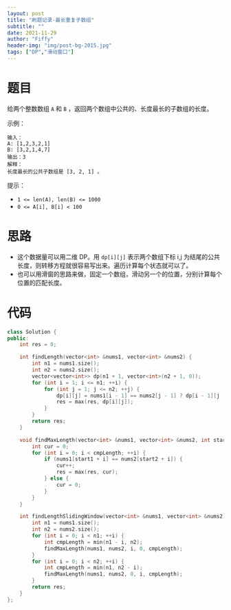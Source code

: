 ```yaml
---
layout: post
title: "刷题记录-最长重复子数组"
subtitle: ""
date: 2021-11-29
author: "Fiffy"
header-img: "img/post-bg-2015.jpg"
tags: ["DP","滑动窗口"]
---
```


# 题目

给两个整数数组 `A` 和 `B` ，返回两个数组中公共的、长度最长的子数组的长度。

 

示例：

```
输入：
A: [1,2,3,2,1]
B: [3,2,1,4,7]
输出：3
解释：
长度最长的公共子数组是 [3, 2, 1] 。
```


提示：

- `1 <= len(A), len(B) <= 1000`
- `0 <= A[i], B[i] < 100`

# 思路

- 这个数据量可以用二维 DP。用 `dp[i][j]` 表示两个数组下标 i,j 为结尾的公共长度，则转移方程就很容易写出来。遍历计算每个状态就可以了。
- 也可以用滑窗的思路来做，固定一个数组，滑动另一个的位置，分别计算每个位置的匹配长度。

# 代码

```c++
class Solution {
public:
    int res = 0;

    int findLength(vector<int> &nums1, vector<int> &nums2) {
        int n1 = nums1.size();
        int n2 = nums2.size();
        vector<vector<int>> dp(n1 + 1, vector<int>(n2 + 1, 0));
        for (int i = 1; i <= n1; ++i) {
            for (int j = 1; j <= n2; ++j) {
                dp[i][j] = nums1[i - 1] == nums2[j - 1] ? dp[i - 1][j - 1] + 1 : 0;
                res = max(res, dp[i][j]);
            }
        }
        return res;
    }

    void findMaxLength(vector<int> &nums1, vector<int> &nums2, int start1, int start2, int cmpLength) {
        int cur = 0;
        for (int i = 0; i < cmpLength; ++i) {
            if (nums1[start1 + i] == nums2[start2 + i]) {
                cur++;
                res = max(res, cur);
            } else {
                cur = 0;
            }
        }
    }

    int findLengthSlidingWindow(vector<int> &nums1, vector<int> &nums2) {
        int n1 = nums1.size();
        int n2 = nums2.size();
        for (int i = 0; i < n1; ++i) {
            int cmpLength = min(n1 - i, n2);
            findMaxLength(nums1, nums2, i, 0, cmpLength);
        }
        for (int i = 0; i < n2; ++i) {
            int cmpLength = min(n1, n2 - i);
            findMaxLength(nums1, nums2, 0, i, cmpLength);
        }
        return res;
    }
};
```

